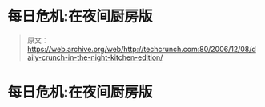 # 每日危机:在夜间厨房版 

> 原文：<https://web.archive.org/web/http://techcrunch.com:80/2006/12/08/daily-crunch-in-the-night-kitchen-edition/>

# 每日危机:在夜间厨房版